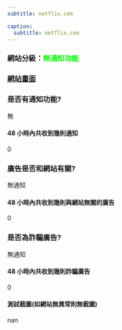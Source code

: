 ```yaml
---
subtitle: netflix.com

caption:
  subtitle: netflix.com
---
```


<h3>網站分級：<font color="#00FF00">無通知功能</font></h3>

### [網站畫面](netflix.com)
### 是否有通知功能?
無

#### 48 小時內共收到幾則通知
0

### 廣告是否和網站有關?
無通知

#### 48 小時內共收到幾則與網站無關的廣告
0

### 是否為詐騙廣告?
無通知

#### 48 小時內共收到幾則詐騙廣告
0

#### 測試截圖(如網站無異常則無截圖)
nan

